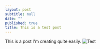 ```yaml
---
layout: post
subtitle: null
date: ""
published: true
title: This is a test post
---
```



This is a post I'm creating quite easily. 
![Test]({{site.baseurl}}/img/libertys_owl_logo.png)
